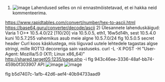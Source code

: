 1) ![image](https://github.com/JoosepPodekrat/Andmeturve2024/assets/144919619/7c566a5e-f53f-4409-b92b-f122a65a233f)
Lahendused selles on nii ennastmõistetavad, et ei hakka neid kommenteerima.

 https://www.rapidtables.com/convert/number/hex-to-ascii.html
 https://base64.guru/converter/decode/ascii
2) 
Ülesannete lahenduskäigud:
Varia 1
O>* 10.5.4.0/22 [110/20] via 10.5.0.5, eth1, 16w5d14h, sest 10.5.4.0 kuni 10.5.7.255 vahemikus asub meie algne 10.5.7.0/24
flg 10.5.0.5
secret header
Curl koos käsklustega, mis liiguvad uutele lehtedele tagastas algse stringi, mille ROT13 decoreriga sain vastuseks.
curl -L -X POST -H "User-Agent: Mozilla/5.0 (X11; Linux x86_64)" http://shared.target05:1235/page.php -i
flg 943c46ee-3336-48af-bb74-459b0f303907
API 
![image](https://github.com/JoosepPodekrat/Andmeturve2024/assets/144919619/f9363933-6b3f-4297-93b0-67c8333eb9fe)
![image](https://github.com/JoosepPodekrat/Andmeturve2024/assets/144919619/2ea37cfa-e5ae-4a5a-b232-2821bceaab36)

flg b5d7407c-1afb-42d6-aef4-40b94733aad9
